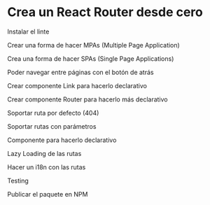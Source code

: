 # Crea un React Router desde cero

Instalar el linte

Crear una forma de hacer MPAs (Multiple Page Application)

Crea una forma de hacer SPAs (Single Page Applications)

Poder navegar entre páginas con el botón de atrás

Crear componente Link para hacerlo declarativo

Crear componente Router para hacerlo más declarativo

Soportar ruta por defecto (404)

Soportar rutas con parámetros

Componente para hacerlo declarativo

Lazy Loading de las rutas

Hacer un i18n con las rutas

Testing

Publicar el paquete en NPM
